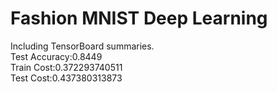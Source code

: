 # Fashion MNIST Deep Learning
Including TensorBoard summaries.
</br>
Test Accuracy:0.8449</br>
Train Cost:0.372293740511</br>
Test Cost:0.437380313873
